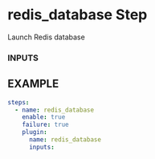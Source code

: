 
# redis_database Step
Launch Redis database

### INPUTS

## EXAMPLE 

```yml
steps:
  - name: redis_database
    enable: true
    failure: true
    plugin:
      name: redis_database
      inputs:
```
